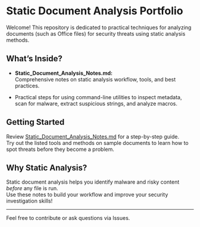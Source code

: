 # Static Document Analysis Portfolio

Welcome! This repository is dedicated to practical techniques for analyzing documents (such as Office files) for security threats using static analysis methods.

## What’s Inside?

- **Static_Document_Analysis_Notes.md:**  
  Comprehensive notes on static analysis workflow, tools, and best practices.

- Practical steps for using command-line utilities to inspect metadata, scan for malware, extract suspicious strings, and analyze macros.

## Getting Started

Review [Static_Document_Analysis_Notes.md](./Static_Document_Analysis_Notes.md) for a step-by-step guide.  
Try out the listed tools and methods on sample documents to learn how to spot threats before they become a problem.

## Why Static Analysis?

Static document analysis helps you identify malware and risky content _before_ any file is run.  
Use these notes to build your workflow and improve your security investigation skills!

---

Feel free to contribute or ask questions via Issues.
